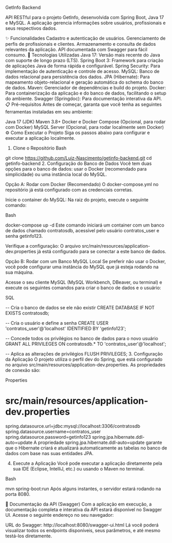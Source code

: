 GetInfo Backend

API RESTful para o projeto GetInfo, desenvolvida com Spring Boot, Java 17 e MySQL. A aplicação gerencia informações sobre usuários, profissionais e seus respectivos dados.

✨ Funcionalidades
Cadastro e autenticação de usuários.
Gerenciamento de perfis de profissionais e clientes.
Armazenamento e consulta de dados relevantes da aplicação.
API documentada com Swagger para fácil consumo.
🚀 Tecnologias Utilizadas
Java 17: Versão mais recente do Java com suporte de longo prazo (LTS).
Spring Boot 3: Framework para criação de aplicações Java de forma rápida e configurável.
Spring Security: Para implementação de autenticação e controle de acesso.
MySQL: Banco de dados relacional para persistência dos dados.
JPA (Hibernate): Para mapeamento objeto-relacional e geração automática do schema do banco de dados.
Maven: Gerenciador de dependências e build do projeto.
Docker: Para containerização da aplicação e do banco de dados, facilitando o setup do ambiente.
Swagger (Springdoc): Para documentação interativa da API.
📋 Pré-requisitos
Antes de começar, garanta que você tenha as seguintes ferramentas instaladas em seu ambiente:

Java 17 (JDK)
Maven 3.8+
Docker e Docker Compose (Opcional, para rodar com Docker)
MySQL Server (Opcional, para rodar localmente sem Docker)
⚙️ Como Executar o Projeto
Siga os passos abaixo para configurar e executar a aplicação localmente.

1. Clone o Repositório
Bash

git clone https://github.com/Luiz-Nascimento/getinfo-backend.git
cd getinfo-backend
2. Configuração do Banco de Dados
Você tem duas opções para o banco de dados: usar o Docker (recomendado para simplicidade) ou uma instância local do MySQL.

Opção A: Rodar com Docker (Recomendado)
O docker-compose.yml no repositório já está configurado com as credenciais corretas.

Inicie o container do MySQL:
Na raiz do projeto, execute o seguinte comando:

Bash

docker-compose up -d
Este comando iniciará um container com um banco de dados chamado contratosdb, acessível pelo usuário contratos_user e senha getinfo123.

Verifique a configuração:
O arquivo src/main/resources/application-dev.properties já está configurado para se conectar a este banco de dados.

Opção B: Rodar com um Banco MySQL Local
Se preferir não usar o Docker, você pode configurar uma instância do MySQL que já esteja rodando na sua máquina.

Acesse o seu cliente MySQL (MySQL Workbench, DBeaver, ou terminal) e execute os seguintes comandos para criar o banco de dados e o usuário:

SQL

-- Cria o banco de dados se ele não existir
CREATE DATABASE IF NOT EXISTS contratosdb;

-- Cria o usuário e define a senha
CREATE USER 'contratos_user'@'localhost' IDENTIFIED BY 'getinfo123';

-- Concede todos os privilégios no banco de dados para o novo usuário
GRANT ALL PRIVILEGES ON contratosdb.* TO 'contratos_user'@'localhost';

-- Aplica as alterações de privilégios
FLUSH PRIVILEGES;
3. Configuração da Aplicação
O projeto utiliza o perfil dev do Spring, que está configurado no arquivo src/main/resources/application-dev.properties. As propriedades de conexão são:

Properties

# src/main/resources/application-dev.properties
spring.datasource.url=jdbc:mysql://localhost:3306/contratosdb
spring.datasource.username=contratos_user
spring.datasource.password=getinfo123
spring.jpa.hibernate.ddl-auto=update
A propriedade spring.jpa.hibernate.ddl-auto=update garante que o Hibernate criará e atualizará automaticamente as tabelas no banco de dados com base nas suas entidades JPA.

4. Execute a Aplicação
Você pode executar a aplicação diretamente pela sua IDE (Eclipse, IntelliJ, etc.) ou usando o Maven no terminal.

Bash

mvn spring-boot:run
Após alguns instantes, o servidor estará rodando na porta 8080.

📝 Documentação da API (Swagger)
Com a aplicação em execução, a documentação completa e interativa da API estará disponível no Swagger UI. Acesse o seguinte endereço no seu navegador:

URL do Swagger: http://localhost:8080/swagger-ui.html
Lá você poderá visualizar todos os endpoints disponíveis, seus parâmetros, e até mesmo testá-los diretamente.

